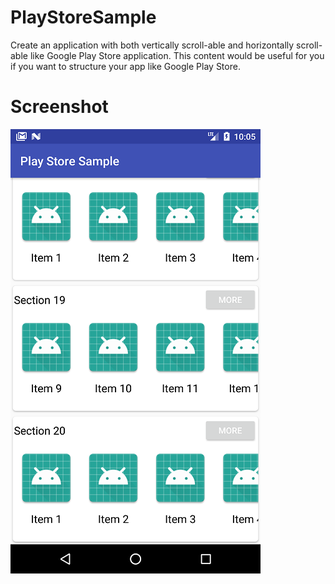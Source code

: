 # PlayStoreSample
Create an application with both vertically scroll-able and horizontally scroll-able like Google Play Store application. 
This content would be useful for you if you want to structure your app like Google Play Store.

# Screenshot
![](Screenshot_1520607916.png)
